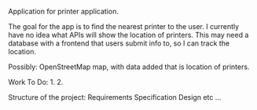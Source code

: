 
Application for printer application.

The goal for the app is to find the nearest printer to the user.
I currently have no idea what APIs will show the location of printers.
This may need a database with a frontend that users submit info to, so I can track the location.

Possibly:
OpenStreetMap map, with data added that is location of printers.

Work To Do:
1.
2.


Structure of the project:
Requirements
Specification
Design
etc ...
